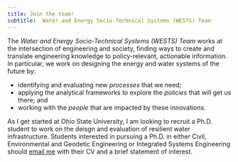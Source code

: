 ```yaml
---
title: Join the team!
subtitle:  Water and Energy Socio-Technical Systems (WESTS) Team
---
```


The *Water and Energy Socio-Technical Systems (WESTS) Team* works at the intersection of engineering and society, finding ways to create and translate engineering knowledge to policy-relevant, actionable information.  In particular, we work on designing the energy and water systems of the future by:
- identifying and evaluating new *processes* that we need;
- applying the analytical frameworks to explore the *policies* that will get us there; and
- working with the *people* that are impacted by these innovations.

As I get started at Ohio State University, I am looking to recruit a Ph.D. student to work on the deisgn and evaluation of resilient water infrastructure.  Students interested in pursuing a Ph.D. in either Civil, Environmental and Geodetic Engineering or Integrated Systems Engineering should [email me](gingerich.62@osu.edu) with their CV and a brief statement of interest. 
